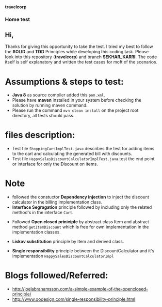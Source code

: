 #### travelcorp
### Home test

## Hi, 
 Thanks for giving this opportunity to take the test. I tried my best to follow the **SOLID** and **TDD** Principles while developing this 
coding task. Please look into this repository (**travelcorp**) and branch **SEKHAR_KARRI**.
 The code itself is self explanatory and written the test cases for moft of the scenarios.
# Assumptions & steps to test:
 + **Java 8** as source compiler added this `pom.xml`.
 + Please have **maven** installed in your system before checking the solution by running maven command.
 + Please run the command `mvn clean install` on the project root directory, all tests should pass.

# files description:
 * Test file `ShoppingCartImplTest.java` describes the test for adding items to the cart and calculating the 
   generated bill with discounts.
 * Test file `HappySalesDiscountCalculatorImplTest.java` test the end point or interface for only the Discount
   on items.

# Note
 * followed the constuctor **Dependency injection** to inject the discount calculator in the billing implementation class.
 * **Interface Segragation** principle followed by including only the related method's in the interface `Cart`.
 + Followed **Open closed priniciple** by abstract class Item and abstract method `getItemDiscount` which is free for own implementation
   in the implementation classes.
 - **Liskov substitution** principle by Item and derived class.
 + **Single responsibility** principle between the DiscountCalculator and it's implementation `HappySalesDiscountCalculatorImpl`

# Blogs followed/Referred:
  * http://joelabrahamsson.com/a-simple-example-of-the-openclosed-principle/
  * http://www.oodesign.com/single-responsibility-principle.html


